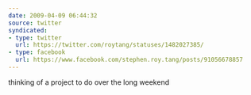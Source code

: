 ```yaml
---
date: 2009-04-09 06:44:32
source: twitter
syndicated:
- type: twitter
  url: https://twitter.com/roytang/statuses/1482027385/
- type: facebook
  url: https://www.facebook.com/stephen.roy.tang/posts/91056678857
---
```


thinking of a project to do over the long weekend